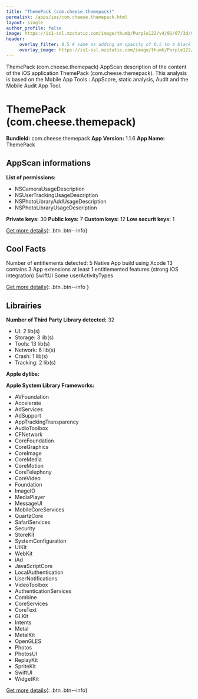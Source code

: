 ```yaml
---
title: "ThemePack (com.cheese.themepack)"
permalink: /apps/ios/com.cheese.themepack.html
layout: single
author_profile: false
image: https://is1-ssl.mzstatic.com/image/thumb/Purple122/v4/91/07/3d/91073dd2-ed9a-8759-3b76-e2f0e6a09c36/AppIcon-1x_U007emarketing-0-5-0-85-220.png/512x512bb.jpg
header: 
     overlay_filter: 0.5 # same as adding an opacity of 0.5 to a black background
     overlay_image: https://is1-ssl.mzstatic.com/image/thumb/Purple122/v4/91/07/3d/91073dd2-ed9a-8759-3b76-e2f0e6a09c36/AppIcon-1x_U007emarketing-0-5-0-85-220.png/512x512bb.jpg
---
```

ThemePack (com.cheese.themepack) AppScan description of the content of the iOS application ThemePack (com.cheese.themepack). This analysis is based on the Mobile App Tools : AppScore, static analysis, Audit and the Mobile Audit App Tool.

# ThemePack (com.cheese.themepack)

**BundleId:** com.cheese.themepack
**App Version:** 1.1.6
**App Name:** ThemePack


## AppScan informations 

**List of permissions:** 
- NSCameraUsageDescription
- NSUserTrackingUsageDescription
- NSPhotoLibraryAddUsageDescription
- NSPhotoLibraryUsageDescription
  
  
**Private keys:** 30
**Public keys:** 7
**Custom keys:** 12
**Low securit keys:** 1
  
[Get more details](/pricing.html){: .btn .btn--info}

## Cool Facts

Number of entitlements detected: 5
Native App
build using Xcode 13
contains 3 App extensions
at least 1 entitlemented features (strong iOS integration)
SwiftUI
Some userActivityTypes
  
[Get more details](/pricing.html){: .btn .btn--info }

## Librairies 
**Number of Third Party Library detected:** 32
- UI: 2 lib(s)
- Storage: 3 lib(s)
- Tools: 13 lib(s)
- Network: 6 lib(s)
- Crash: 1 lib(s)
- Tracking: 2 lib(s)


**Apple dylibs:**


**Apple System Library Frameworks:**
- AVFoundation
- Accelerate
- AdServices
- AdSupport
- AppTrackingTransparency
- AudioToolbox
- CFNetwork
- CoreFoundation
- CoreGraphics
- CoreImage
- CoreMedia
- CoreMotion
- CoreTelephony
- CoreVideo
- Foundation
- ImageIO
- MediaPlayer
- MessageUI
- MobileCoreServices
- QuartzCore
- SafariServices
- Security
- StoreKit
- SystemConfiguration
- UIKit
- WebKit
- iAd
- JavaScriptCore
- LocalAuthentication
- UserNotifications
- VideoToolbox
- AuthenticationServices
- Combine
- CoreServices
- CoreText
- GLKit
- Intents
- Metal
- MetalKit
- OpenGLES
- Photos
- PhotosUI
- ReplayKit
- SpriteKit
- SwiftUI
- WidgetKit


  
[Get more details](/pricing.html){: .btn .btn--info}


